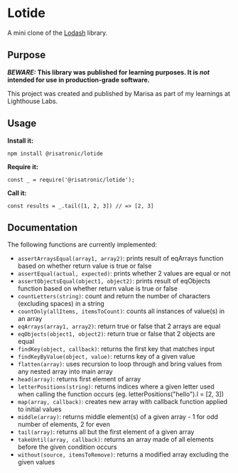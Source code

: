 # Lotide

A mini clone of the [Lodash](https://lodash.com) library.

## Purpose

**_BEWARE:_ This library was published for learning purposes. It is _not_ intended for use in production-grade software.**

This project was created and published by Marisa as part of my learnings at Lighthouse Labs. 

## Usage

**Install it:**

`npm install @risatronic/lotide`

**Require it:**

`const _ = require('@risatronic/lotide');`

**Call it:**

`const results = _.tail([1, 2, 3]) // => [2, 3]`

## Documentation

The following functions are currently implemented:

* `assertArraysEqual(array1, array2)`: prints result of eqArrays function based on whether return value is true or false
* `assertEqual(actual, expected)`: prints whether 2 values are equal or not
* `assertObjectsEqual(object1, object2)`: prints result of eqObjects function based on whether return value is true or false
* `countLetters(string)`: count and return the number of characters (excluding spaces) in a string
* `countOnly(allItems, itemsToCount)`: counts all instances of value(s) in an array
* `eqArrays(array1, array2)`: return true or false that 2 arrays are equal
* `eqObjects(object1, object2)`: return true or false that 2 objects are equal
* `findKey(object, callback)`: returns the first key that matches input
* `findKeyByValue(object, value)`: returns key of a given value
* `flatten(array)`: uses recursion to loop through and bring values from any nested array into main array
* `head(array)`: returns first element of array
* `letterPositions(string)`: returns indices where a given letter used when calling the function occurs 
                                (eg. letterPositions("hello").l = [2, 3])
* `map(array, callback)`: creates new array with callback function applied to initial values
* `middle(array)`: returns middle element(s) of a given array - 1 for odd number of elements, 2 for even
* `tail(array)`: returns all but the first element of a given array
* `takeUntil(array, callback)`: returns an array made of all elements before the given condition occurs
* `without(source, itemsToRemove)`: returns a modified array excluding the given values